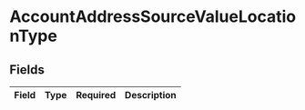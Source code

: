 # AccountAddressSourceValueLocationType


## Fields

| Field       | Type        | Required    | Description |
| ----------- | ----------- | ----------- | ----------- |